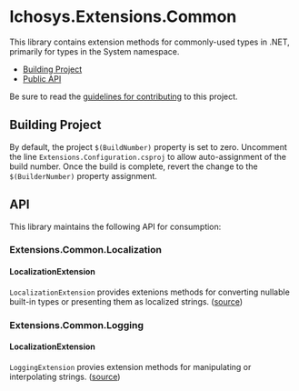 # Ichosys.Extensions.Common #
This library contains extension methods for commonly-used types in .NET, primarily for types in the System namespace. 

* [Building Project](#building-prjoject)
* [Public API](#api)

Be sure to read the [guidelines for contributing](CONTRIBUTING.md) to this project.

## Building Project ##
By default, the project `$(BuildNumber)` property is set to zero. Uncomment the line `Extensions.Configuration.csproj` to allow auto-assignment of the build number. Once the build is complete, revert the change to the `$(BuilderNumber)` property assignment.

## API ##
This library maintains the following API for consumption:

### Extensions.Common.Localization
#### LocalizationExtension  #### 
`LocalizationExtension` provides extenions methods for converting nullable built-in types 
or presenting them as localized strings. ([source](\Extensions.Common\Localization\LocalizationExtension.cs))

###

### Extensions.Common.Logging
#### LocalizationExtension  ####
`LoggingExtension` provies extension methods for manipulating or interpolating strings. ([source](\Extensions.Common\Logging\LoggingExtension.cs))

###
